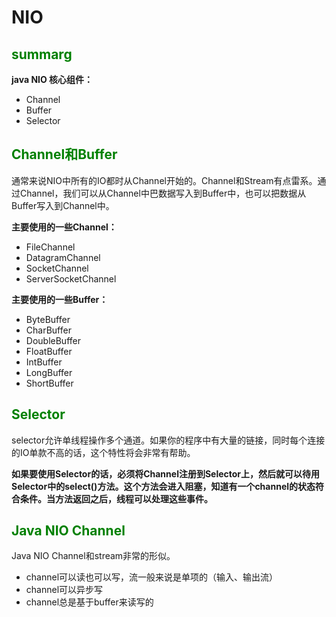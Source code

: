 # NIO

## <font color="green">summarg</font>

**java NIO 核心组件：**

- Channel
- Buffer
- Selector

## <font color="green">Channel和Buffer</font>

通常来说NIO中所有的IO都时从Channel开始的。Channel和Stream有点雷系。通过Channel，我们可以从Channel中巴数据写入到Buffer中，也可以把数据从Buffer写入到Channel中。

**主要使用的一些Channel：**

- FileChannel
- DatagramChannel
- SocketChannel
- ServerSocketChannel

**主要使用的一些Buffer：**

- ByteBuffer
- CharBuffer
- DoubleBuffer
- FloatBuffer
- IntBuffer
- LongBuffer
- ShortBuffer

## <font color="green">Selector</font>

selector允许单线程操作多个通道。如果你的程序中有大量的链接，同时每个连接的IO单款不高的话，这个特性将会非常有帮助。

**如果要使用Selector的话，必须将Channel注册到Selector上，然后就可以待用Selector中的select()方法。这个方法会进入阻塞，知道有一个channel的状态符合条件。当方法返回之后，线程可以处理这些事件。**

## <font color="green">Java NIO Channel</font>

Java NIO Channel和stream非常的形似。

- channel可以读也可以写，流一般来说是单项的（输入、输出流）
- channel可以异步写
- channel总是基于buffer来读写的

